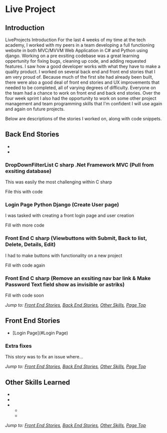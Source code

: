 # Live Project

## Introduction
LiveProjects
Introduction
For the last 4 weeks of my time at the tech academy, I worked with my peers in a team developing a full functioning website in both MVC/MVVM Web Application in C# and Python using django. Working on a pre exsiting codebase was a great learning oppertunity for fixing bugs, cleaning up code, and adding requested features. I saw how a good developer works with what they have to make a quality product. I worked on several back end and front end stories that I am very proud of. Because much of the first site had already been built, there were also a good deal of front end stories and UX improvements that needed to be completed, all of varying degrees of difficulty. Everyone on the team had a chance to work on front end and back end stories. Over the four week sprint I also had the opportunity to work on some other project management and team programming skills that I'm confident I will use again and again on future projects.

Below are descriptions of the stories I worked on, along with code snippets.

## Back End Stories
* 
* 



### DropDownFilterList C sharp .Net Framework MVC (Pull from exsiting database)
This was easily the most challenging within C sharp

File
this 
with
code
 
 ### Login Page Python Django (Create User page)
I was tasked with creating a front login page and user creation

Fill 
with 
more
code

### Front End C sharp (Viewbuttons with Submit, Back to list, Delete, Details, Edit)
I had to make buttons with functionality on a new project

Fill
with
code
again

### Front End C sharp (Remove an exsiting nav bar link & Make Password Text field show as invisible or astriks)

Fill
with 
code 
soon



*Jump to: [Front End Stories](#front-end-stories), [Back End Stories](#back-end-stories), [Other Skills](#other-skills-learned), [Page Top](#live-project)*


## Front End Stories
* [Login Page](#Login Page)

### Extra fixes
This story was to fix an issue where...



*Jump to: [Front End Stories](#front-end-stories), [Back End Stories](#back-end-stories), [Other Skills](#other-skills-learned), [Page Top](#live-project)*

## Other Skills Learned
* 
* 
*
    * 
    * 
  
*Jump to: [Front End Stories](#front-end-stories), [Back End Stories](#back-end-stories), [Other Skills](#other-skills-learned), [Page Top](#live-project)*
